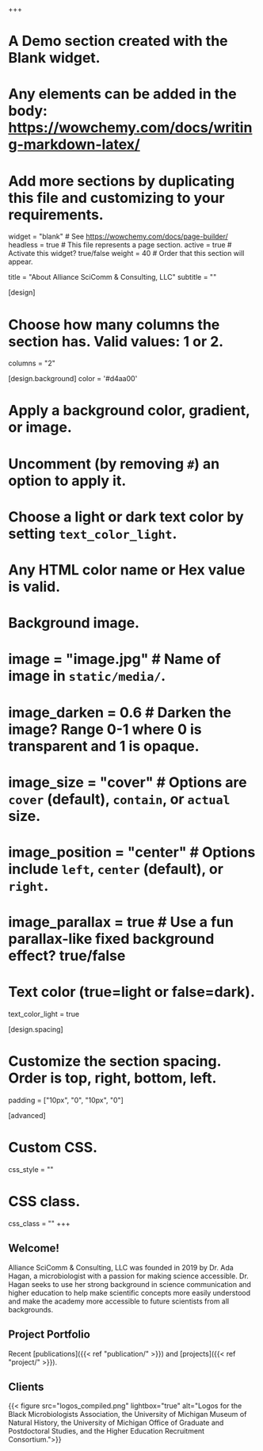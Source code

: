+++
# A Demo section created with the Blank widget.
# Any elements can be added in the body: https://wowchemy.com/docs/writing-markdown-latex/
# Add more sections by duplicating this file and customizing to your requirements.

widget = "blank"  # See https://wowchemy.com/docs/page-builder/
headless = true  # This file represents a page section.
active = true  # Activate this widget? true/false
weight = 40  # Order that this section will appear.

title = "About Alliance SciComm & Consulting, LLC"
subtitle = ""

[design]
  # Choose how many columns the section has. Valid values: 1 or 2.
  columns = "2"

[design.background]
  color = '#d4aa00'
  # Apply a background color, gradient, or image.
  #   Uncomment (by removing `#`) an option to apply it.
  #   Choose a light or dark text color by setting `text_color_light`.
  #   Any HTML color name or Hex value is valid.
  
  # Background image.
  # image = "image.jpg"  # Name of image in `static/media/`.
  # image_darken = 0.6  # Darken the image? Range 0-1 where 0 is transparent and 1 is opaque.
  # image_size = "cover"  #  Options are `cover` (default), `contain`, or `actual` size.
  # image_position = "center"  # Options include `left`, `center` (default), or `right`.
  # image_parallax = true  # Use a fun parallax-like fixed background effect? true/false
  
  # Text color (true=light or false=dark).
  text_color_light = true

[design.spacing]
  # Customize the section spacing. Order is top, right, bottom, left.
  padding = ["10px", "0", "10px", "0"]

[advanced]
 # Custom CSS. 
 css_style = ""
 
 # CSS class.
 css_class = ""
+++

## Welcome!

Alliance SciComm & Consulting, LLC was founded in 2019 by Dr. Ada Hagan, a microbiologist with a passion for making science accessible. Dr. Hagan seeks to use her strong background in science communication and higher education to help make scientific concepts more easily understood and make the academy more accessible to future scientists from all backgrounds. 


## Project Portfolio

Recent [publications]({{< ref "publication/" >}}) and [projects]({{< ref "project/" >}}).


## Clients

{{< figure src="logos_compiled.png" lightbox="true" alt="Logos for the Black Microbiologists Association, the University of Michigan Museum of Natural History, the University of Michigan Office of Graduate and Postdoctoral Studies, and the Higher Education Recruitment Consortium.">}}

